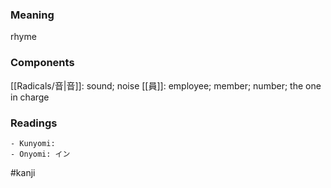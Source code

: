 ### Meaning

rhyme

### Components

[[Radicals/音|音]]: sound; noise [[員]]: employee; member; number; the one in charge

### Readings

```
- Kunyomi: 
- Onyomi: イン
```

#kanji